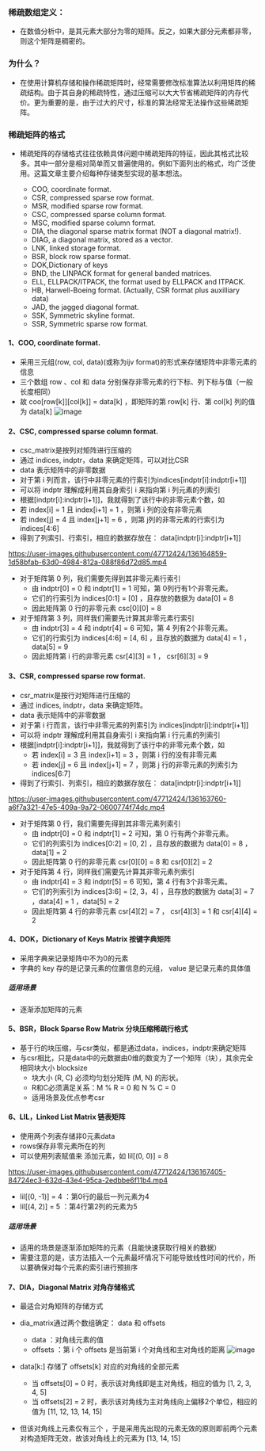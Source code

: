 ### 稀疏数组定义：
- 在数值分析中，是其元素大部分为零的矩阵。反之，如果大部分元素都非零，则这个矩阵是稠密的。
### 为什么？
- 在使用计算机存储和操作稀疏矩阵时，经常需要修改标准算法以利用矩阵的稀疏结构。由于其自身的稀疏特性，通过压缩可以大大节省稀疏矩阵的内存代价。更为重要的是，由于过大的尺寸，标准的算法经常无法操作这些稀疏矩阵。

### 稀疏矩阵的格式
- 稀疏矩阵的存储格式往往依赖具体问题中稀疏矩阵的特征，因此其格式比较多。其中一部分是相对简单而又普遍使用的。例如下面列出的格式，均广泛使用。这篇文章主要介绍每种存储类型实现的基本想法。

  - COO, coordinate format.
  - CSR, compressed sparse row format.
  - MSR, modified sparse row format.
  - CSC, compressed sparse column format.
  - MSC, modified sparse column format.
  - DIA, the diagonal sparse matrix format (NOT a diagonal matrix!).
  - DIAG, a diagonal matrix, stored as a vector.
  - LNK, linked storage format.
  - BSR, block row sparse format.
  - DOK,Dictionary of keys
  - BND, the LINPACK format for general banded matrices.
  - ELL, ELLPACK/ITPACK, the format used by ELLPACK and ITPACK.
  - HB, Harwell-Boeing format. (Actually, CSR format plus auxilliary data)
  - JAD, the jagged diagonal format.
  - SSK, Symmetric skyline format.
  - SSR, Symmetric sparse row format.
#### 1、COO, coordinate format.
- 采用三元组(row, col, data)(或称为ijv format)的形式来存储矩阵中非零元素的信息
- 三个数组 row 、col 和 data 分别保存非零元素的行下标、列下标与值（一般长度相同）
- 故 coo[row[k]][col[k]] = data[k] ，即矩阵的第 row[k] 行、第 col[k] 列的值为 data[k]
![image](https://user-images.githubusercontent.com/47712424/136163211-525a4ff6-48ab-439a-a1d9-1a844f6216ae.png)

#### 2、CSC, compressed sparse column format.

- csc_matrix是按列对矩阵进行压缩的
- 通过 indices, indptr，data 来确定矩阵，可以对比CSR
- data 表示矩阵中的非零数据
- 对于第 i 列而言，该行中非零元素的行索引为indices[indptr[i]:indptr[i+1]]
- 可以将 indptr 理解成利用其自身索引 i 来指向第 i 列元素的列索引
- 根据[indptr[i]:indptr[i+1]]，我就得到了该行中的非零元素个数，如
- 若 index[i] = 1 且 index[i+1] = 1 ，则第 i 列的没有非零元素
- 若 index[j] = 4 且 index[j+1] = 6 ，则第 j列的非零元素的行索引为 indices[4:6]
- 得到了列索引、行索引，相应的数据存放在： data[indptr[i]:indptr[i+1]]

https://user-images.githubusercontent.com/47712424/136164859-1d58bfab-63d0-4984-812a-088f86d72d85.mp4

- 对于矩阵第 0 列，我们需要先得到其非零元素行索引
  - 由 indptr[0] = 0 和 indptr[1] = 1 可知，第 0列行有1个非零元素。
  - 它们的行索引为 indices[0:1] = [0] ，且存放的数据为 data[0] = 8
  - 因此矩阵第 0 行的非零元素 csc[0][0] = 8
- 对于矩阵第 3 列，同样我们需要先计算其非零元素行索引
  - 由 indptr[3] = 4 和 indptr[4] = 6 可知，第 4 列有2个非零元素。
  - 它们的行索引为 indices[4:6] = [4, 6] ，且存放的数据为 data[4] = 1 ，data[5] = 9
  - 因此矩阵第 i 行的非零元素 csr[4][3] = 1 ， csr[6][3] = 9
#### 3、CSR, compressed sparse row format.
- csr_matrix是按行对矩阵进行压缩的
- 通过 indices, indptr，data 来确定矩阵。
- data 表示矩阵中的非零数据
- 对于第 i 行而言，该行中非零元素的列索引为 indices[indptr[i]:indptr[i+1]]
- 可以将 indptr 理解成利用其自身索引 i 来指向第 i 行元素的列索引
- 根据[indptr[i]:indptr[i+1]]，我就得到了该行中的非零元素个数，如
  - 若 index[i] = 3 且 index[i+1] = 3 ，则第 i 行的没有非零元素
  - 若 index[j] = 6 且 index[j+1] = 7 ，则第 j 行的非零元素的列索引为 indices[6:7]
- 得到了行索引、列索引，相应的数据存放在： data[indptr[i]:indptr[i+1]]

https://user-images.githubusercontent.com/47712424/136163760-a6f7a321-47e5-409a-9a72-0600774f74dc.mp4

- 对于矩阵第 0 行，我们需要先得到其非零元素列索引
  - 由 indptr[0] = 0 和 indptr[1] = 2 可知，第 0 行有两个非零元素。
  - 它们的列索引为 indices[0:2] = [0, 2] ，且存放的数据为 data[0] = 8 ， data[1] = 2
  - 因此矩阵第 0 行的非零元素 csr[0][0] = 8 和 csr[0][2] = 2
- 对于矩阵第 4 行，同样我们需要先计算其非零元素列索引
  - 由 indptr[4] = 3 和 indptr[5] = 6 可知，第 4 行有3个非零元素。
  - 它们的列索引为 indices[3:6] = [2, 3，4] ，且存放的数据为 data[3] = 7 ，data[4] = 1 ，data[5] = 2
  - 因此矩阵第 4 行的非零元素 csr[4][2] = 7 ， csr[4][3] = 1 和 csr[4][4] = 2


#### 4、DOK，Dictionary of Keys Matrix 按键字典矩阵
- 采用字典来记录矩阵中不为0的元素
- 字典的 key 存的是记录元素的位置信息的元组， value 是记录元素的具体值
##### 适用场景
- 逐渐添加矩阵的元素

#### 5、BSR，Block Sparse Row Matrix 分块压缩稀疏行格式
- 基于行的块压缩，与csr类似，都是通过data，indices，indptr来确定矩阵
- 与csr相比，只是data中的元数据由0维的数变为了一个矩阵（块），其余完全相同块大小 blocksize
  - 块大小 (R, C) 必须均匀划分矩阵 (M, N) 的形状。
  - R和C必须满足关系：M % R = 0 和 N % C = 0
  - 适用场景及优点参考csr

#### 6、LIL，Linked List Matrix 链表矩阵

- 使用两个列表存储非0元素data
- rows保存非零元素所在的列
- 可以使用列表赋值来
添加元素，如 lil[(0, 0)] = 8

https://user-images.githubusercontent.com/47712424/136167405-84724ec3-632d-43e4-95ca-2edbbe6f11b4.mp4

- lil[(0, -1)] = 4 ：第0行的最后一列元素为4
- lil[(4, 2)] = 5 ：第4行第2列的元素为5
##### 适用场景
- 适用的场景是逐渐添加矩阵的元素（且能快速获取行相关的数据）
- 需要注意的是，该方法插入一个元素最坏情况下可能导致线性时间的代价，所以要确保对每个元素的索引进行预排序


#### 7、DIA，Diagonal Matrix 对角存储格式
- 最适合对角矩阵的存储方式
- dia_matrix通过两个数组确定： data 和 offsets
  - data ：对角线元素的值
  - offsets ：第 i 个 offsets 是当前第 i 个对角线和主对角线的距离
![image](https://user-images.githubusercontent.com/47712424/136168240-e5ac32b6-9d57-43a9-819b-88add2ad8d40.png)

- data[k:] 存储了 offsets[k] 对应的对角线的全部元素
  - 当 offsets[0] = 0 时，表示该对角线即是主对角线，相应的值为 [1, 2, 3, 4, 5]
  - 当 offsets[2] = 2 时，表示该对角线为主对角线向上偏移2个单位，相应的值为 [11, 12, 13, 14, 15]
- 但该对角线上元素仅有三个 ，于是采用先出现的元素无效的原则即前两个元素对构造矩阵无效，故该对角线上的元素为 [13, 14, 15]

